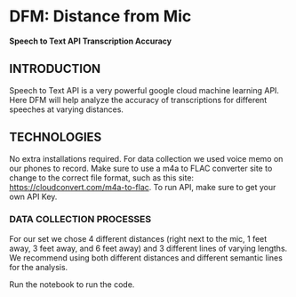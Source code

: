 # DFM: Distance from Mic 
**Speech to Text API Transcription Accuracy**

## INTRODUCTION
Speech to Text API is a very powerful google cloud machine learning API. Here DFM will help analyze the accuracy of transcriptions for different speeches at varying distances. 

## TECHNOLOGIES
No extra installations required. For data collection we used voice memo on our phones to record. 
Make sure to use a m4a to FLAC converter site to change to the correct file format, such as this site: https://cloudconvert.com/m4a-to-flac.
To run API, make sure to get your own API Key. 

### DATA COLLECTION PROCESSES
For our set we chose 4 different distances (right next to the mic, 1 feet away, 3 feet away, and 6 feet away) and 3 different lines of varying lengths. We recommend using both different distances and different semantic lines for the analysis.

Run the notebook to run the code. 
